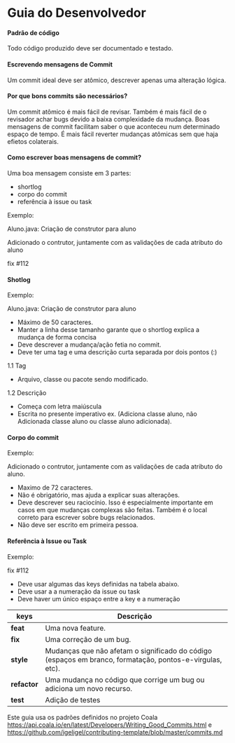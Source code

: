 # Guia do Desenvolvedor

#### Padrão de código

Todo código produzido deve ser documentado e testado. 


#### Escrevendo mensagens de Commit

Um commit ideal deve ser atômico, descrever apenas uma alteração lógica.


#### Por que bons commits são necessários?


Um commit atômico é mais fácil de revisar. Também é mais fácil de o revisador achar
bugs devido a baixa complexidade da mudança.
Boas mensagens de commit facilitam saber o que aconteceu num determinado espaço de
tempo.
É mais fácil reverter mudanças atômicas sem que haja efietos colaterais.

#### Como escrever boas mensagens de commit?

Uma boa mensagem consiste em 3 partes:
* shortlog
* corpo do commit
* referência à issue ou task

Exemplo:

Aluno.java: Criação de construtor para aluno

Adicionado o contrutor, juntamente com as validações de cada atributo do aluno

fix #112

#### Shotlog

Exemplo:

Aluno.java: Criação de construtor para aluno

* Máximo de 50 caracteres.
* Manter a linha desse tamanho garante que o shortlog explica a mudança de forma concisa
* Deve descrever a mudança/ação fetia no commit.
* Deve ter uma tag e uma descrição curta separada por dois pontos (:)


1.1 Tag


* Arquivo, classe ou pacote sendo modificado.


1.2 Descrição


* Começa com letra maiúscula
* Escrita no presente imperativo ex. (Adiciona classe aluno, não Adicionada
classe aluno ou classe aluno adicionada).


#### Corpo do commit

Exemplo:

Adicionado o contrutor, juntamente com as validações de cada atributo do aluno.

* Maximo de 72 caracteres.
* Não é obrigatório, mas ajuda a explicar suas alterações.
* Deve descrever seu raciocínio. Isso é especialmente importante em casos em que mudanças complexas são feitas. Também é o local correto para escrever sobre bugs relacionados.
* Não deve ser escrito em primeira pessoa.



#### Referência à Issue ou Task

Exemplo:

fix #112

* Deve usar algumas das keys definidas na tabela abaixo.
* Deve usar a a numeração da issue ou task
* Deve haver um único espaço entre a key e a numeração

| keys         | Descrição                                                                                               |
| -------------|---------------------------------------------------------------------------------------------------------|
| **feat**     | Uma nova feature.                                                                                       |
| **fix**      | Uma correção de um bug.                                                                                 |
| **style**    | Mudanças que não afetam o significado do código (espaços em branco, formatação, pontos-e-virgulas, etc).|
| **refactor** | Uma mudança no código que corrige um bug ou adiciona um novo recurso.                                   |
| **test**     | Adição de testes                                                                                        |



Este guia usa os padrões definidos no projeto Coala https://api.coala.io/en/latest/Developers/Writing_Good_Commits.html
e https://github.com/igeligel/contributing-template/blob/master/commits.md
